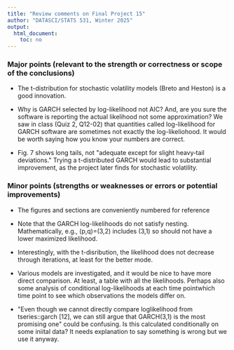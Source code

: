 ```yaml
---
title: "Review comments on Final Project 15"
author: "DATASCI/STATS 531, Winter 2025"
output:
  html_document:
    toc: no
---
```


### Major points (relevant to the strength or correctness or scope of the conclusions)

* The t-distribution for stochastic volatility models (Breto and Heston) is a good innovation. 

* Why is GARCH selected by log-likelihood not AIC? And, are you sure the software is reporting the actual likelihood not some approximation? We saw in class (Quiz 2, Q12-02) that quantities called log-likelihood for GARCH software are sometimes not exactly the log-likeliohood. It would be worth saying how you know your numbers are correct.

* Fig. 7 shows long tails, not "adequate except for slight heavy‑tail deviations." Trying a t-distributed GARCH would lead to substantial improvement, as the project later finds for stochastic volatility.

### Minor points (strengths or weaknesses or errors or potential improvements)

* The figures and sections are conveniently numbered for reference

* Note that the GARCH log-likelihoods do not satisfy nesting. Mathematically, e.g., (p,q)=(3,2) includes (3,1) so should not have a lower maximized likelihood.

* Interestingly, with the t-disribution, the likelihood does not decrease through iterations, at least for the better mode.

* Various models are investigated, and it would be nice to have more direct comparison. At least, a table with all the likelihoods. Perhaps also some analysis of conditional log-likelihoods at each time pointwhich time point to see which observations the models differ on.

* "Even though we cannot directly compare loglikelihood from tseries::garch [12], we can still argue that GARCH(3,1) is the most promising one" could be confusing. Is this calculated conditionally on some iniital data? It needs explanation to say something is wrong but we use it anyway.





